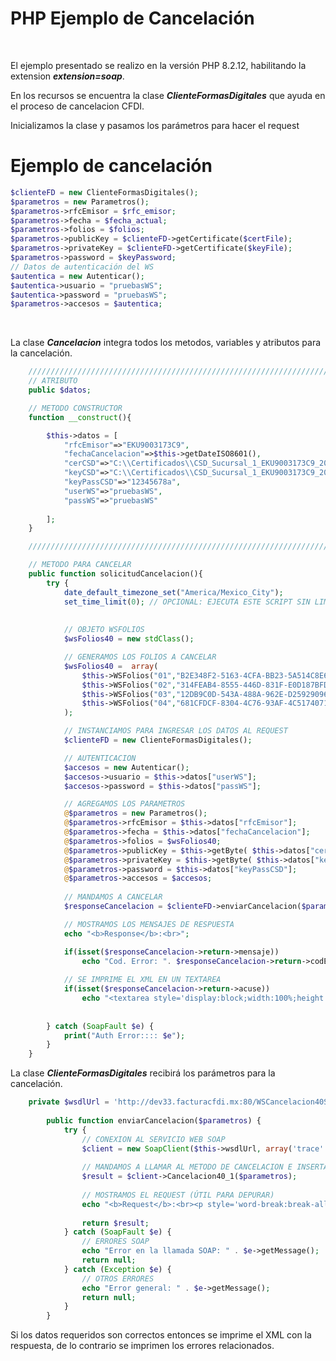 # PHP Ejemplo de Cancelación
<br/>

El ejemplo presentado se realizo en la versión PHP 8.2.12, habilitando la extension **_extension=soap_**.

En los recursos se encuentra la clase **_ClienteFormasDigitales_** que ayuda en el proceso de cancelacion CFDI.

Inicializamos la clase y pasamos los parámetros para hacer el request

# Ejemplo de cancelación

```PHP
$clienteFD = new ClienteFormasDigitales();
$parametros = new Parametros();
$parametros->rfcEmisor = $rfc_emisor;
$parametros->fecha = $fecha_actual;
$parametros->folios = $folios;
$parametros->publicKey = $clienteFD->getCertificate($certFile);
$parametros->privateKey = $clienteFD->getCertificate($keyFile);
$parametros->password = $keyPassword;
// Datos de autenticación del WS
$autentica = new Autenticar();
$autentica->usuario = "pruebasWS";
$autentica->password = "pruebasWS";
$parametros->accesos = $autentica;
```

<br>

La clase **_Cancelacion_** integra todos los metodos, variables y atributos para la cancelación.

```PHP
    ////////////////////////////////////////////////////////////////////////////////////////////////
    // ATRIBUTO
	public $datos;

	// METODO CONSTRUCTOR
	function __construct(){

		$this->datos = [
			"rfcEmisor"=>"EKU9003173C9",
			"fechaCancelacion"=>$this->getDateISO8601(),
			"cerCSD"=>"C:\\Certificados\\CSD_Sucursal_1_EKU9003173C9_20230517_223850.cer",
			"keyCSD"=>"C:\\Certificados\\CSD_Sucursal_1_EKU9003173C9_20230517_223850.key",
			"keyPassCSD"=>"12345678a",
			"userWS"=>"pruebasWS",
			"passWS"=>"pruebasWS"
			
		];
	}

    ////////////////////////////////////////////////////////////////////////////////////////////////

    // METODO PARA CANCELAR
	public function solicitudCancelacion(){
		try {
			date_default_timezone_set("America/Mexico_City");
			set_time_limit(0); // OPCIONAL: EJECUTA ESTE SCRIPT SIN LIMITE DE TIEMPO
			
	
			// OBJETO WSFOLIOS
			$wsFolios40 = new stdClass();

			// GENERAMOS LOS FOLIOS A CANCELAR
			$wsFolios40 =  array(
				$this->WSFolios("01","B2E348F2-5163-4CFA-BB23-5A514C8E63D4","969D1264-EE5D-49A4-979B-96521CC82ADB"),
				$this->WSFolios("02","314FEAB4-8555-446D-831F-E0D187BFDA79",""),
				$this->WSFolios("03","12DB9C0D-543A-488A-962E-D25929096249",""),
				$this->WSFolios("04","681CFDCF-8304-4C76-93AF-4C517407142C","")
			);

			// INSTANCIAMOS PARA INGRESAR LOS DATOS AL REQUEST
			$clienteFD = new ClienteFormasDigitales();

			// AUTENTICACION
			$accesos = new Autenticar();
			$accesos->usuario = $this->datos["userWS"];
			$accesos->password = $this->datos["passWS"];

			// AGREGAMOS LOS PARAMETROS
			@$parametros = new Parametros();
			@$parametros->rfcEmisor = $this->datos["rfcEmisor"];
			@$parametros->fecha = $this->datos["fechaCancelacion"];
			@$parametros->folios = $wsFolios40;
			@$parametros->publicKey = $this->getByte( $this->datos["cerCSD"] );
			@$parametros->privateKey = $this->getByte( $this->datos["keyCSD"] );
			@$parametros->password = $this->datos["keyPassCSD"];
			@$parametros->accesos = $accesos;
			
			// MANDAMOS A CANCELAR
			$responseCancelacion = $clienteFD->enviarCancelacion($parametros);

			// MOSTRAMOS LOS MENSAJES DE RESPUESTA
			echo "<b>Response</b>:<br>";

			if(isset($responseCancelacion->return->mensaje))
				echo "Cod. Error: ". $responseCancelacion->return->codEstatus. " Mensaje: " .$responseCancelacion->return->mensaje;
			
			// SE IMPRIME EL XML EN UN TEXTAREA
			if(isset($responseCancelacion->return->acuse)) 
				echo "<textarea style='display:block;width:100%;height:300px'>".$responseCancelacion->return->acuse."</textarea>";
				
		
		} catch (SoapFault $e) {
			print("Auth Error:::: $e");
		}
	}
```

La clase **_ClienteFormasDigitales_** recibirá los parámetros para la cancelación.


```PHP
    private $wsdlUrl = 'http://dev33.facturacfdi.mx:80/WSCancelacion40Service?wsdl';
		
		public function enviarCancelacion($parametros) {
			try {
				// CONEXION AL SERVICIO WEB SOAP
				$client = new SoapClient($this->wsdlUrl, array('trace' => 1));
	
				// MANDAMOS A LLAMAR AL METODO DE CANCELACION E INSERTAMOS LOS PARAMETROS
				$result = $client->Cancelacion40_1($parametros);
	
				// MOSTRAMOS EL REQUEST (ÚTIL PARA DEPURAR)
				echo "<b>Request</b>:<br><p style='word-break:break-all;'>" . htmlentities($client->__getLastRequest()) . "</p>\n";
	
				return $result;
			} catch (SoapFault $e) {
				// ERRORES SOAP
				echo "Error en la llamada SOAP: " . $e->getMessage();
				return null;
			} catch (Exception $e) {
				// OTROS ERRORES
				echo "Error general: " . $e->getMessage();
				return null;
			}
		}
```

Si los datos requeridos son correctos entonces se imprime el XML con la respuesta, de lo contrario se imprimen los errores relacionados.

